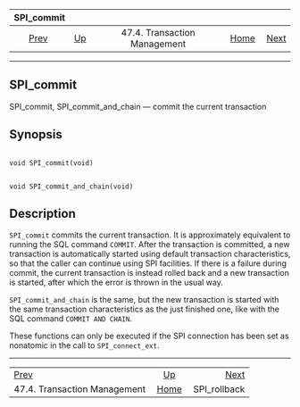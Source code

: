 <!--?xml version="1.0" encoding="UTF-8" standalone="no"?-->

|                          SPI\_commit                         |                                                           |                              |                                                       |                                               |
| :----------------------------------------------------------: | :-------------------------------------------------------- | :--------------------------: | ----------------------------------------------------: | --------------------------------------------: |
| [Prev](spi-transaction.html "47.4. Transaction Management")  | [Up](spi-transaction.html "47.4. Transaction Management") | 47.4. Transaction Management | [Home](index.html "PostgreSQL 17devel Documentation") |  [Next](spi-spi-rollback.html "SPI_rollback") |

***

[]()[]()

## SPI\_commit

SPI\_commit, SPI\_commit\_and\_chain — commit the current transaction

## Synopsis

```

void SPI_commit(void)
```

```

void SPI_commit_and_chain(void)
```

## Description

`SPI_commit` commits the current transaction. It is approximately equivalent to running the SQL command `COMMIT`. After the transaction is committed, a new transaction is automatically started using default transaction characteristics, so that the caller can continue using SPI facilities. If there is a failure during commit, the current transaction is instead rolled back and a new transaction is started, after which the error is thrown in the usual way.

`SPI_commit_and_chain` is the same, but the new transaction is started with the same transaction characteristics as the just finished one, like with the SQL command `COMMIT AND CHAIN`.

These functions can only be executed if the SPI connection has been set as nonatomic in the call to `SPI_connect_ext`.

***

|                                                              |                                                           |                                               |
| :----------------------------------------------------------- | :-------------------------------------------------------: | --------------------------------------------: |
| [Prev](spi-transaction.html "47.4. Transaction Management")  | [Up](spi-transaction.html "47.4. Transaction Management") |  [Next](spi-spi-rollback.html "SPI_rollback") |
| 47.4. Transaction Management                                 |   [Home](index.html "PostgreSQL 17devel Documentation")   |                                 SPI\_rollback |
